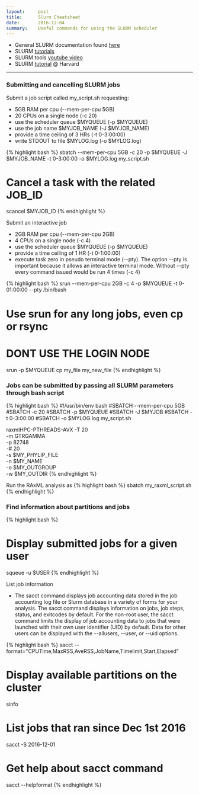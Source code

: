 ```yaml
---
layout:     post
title:      Slurm Cheatsheet
date:       2016-12-04
summary:    Useful commands for using the SLURM scheduler
---
```

- General SLURM documentation found [here](https://slurm.schedmd.com/)
- SLURM [tutorials](https://slurm.schedmd.com/tutorials.html)
- SLURM tools [youtube video](https://www.youtube.com/watch?v=U42qlYkzP9k&feature=player_embedded)
- SLURM [tutorial](https://rc.fas.harvard.edu/resources/running-jobs/) @ Harvard

------------

### Submitting and cancelling SLURM jobs
Submit a job script called my_script.sh requesting:
- 5GB RAM per cpu (--mem-per-cpu 5GB)
- 20 CPUs on a single node (-c 20)
- use the scheduler queue $MYQUEUE (-p $MYQUEUE)
- use the job name $MYJOB_NAME (-J $MYJOB_NAME)
- provide a time ceiling of 3 HRs (-t 0-3:00:00)
- write STDOUT to file $MYLOG.log (-o $MYLOG.log)

{% highlight bash %}
sbatch --mem-per-cpu 5GB -c 20 -p $MYQUEUE -J $MYJOB_NAME -t 0-3:00:00 -o $MYLOG.log my_script.sh

# Cancel a task with the related JOB_ID
scancel $MYJOB_ID
{% endhighlight %}

Submit an interactive job
- 2GB RAM per cpu (--mem-per-cpu 2GB)
- 4 CPUs on a single node (-c 4)
- use the scheduler queue $MYQUEUE (-p $MYQUEUE)
- provide a time ceiling of 1 HR (-t 0-1:00:00)
- execute task zero in pseudo terminal mode (--pty). The option --pty is important because it allows an interactive terminal mode. Without --pty every command issued would be run 4 times (-c 4)

{% highlight bash %}
srun --mem-per-cpu 2GB -c 4 -p $MYQUEUE -t 0-01:00:00 --pty /bin/bash

# Use srun for any long jobs, even cp or rsync
# DONT USE THE LOGIN NODE
srun -p $MYQUEUE cp my_file my_new_file
{% endhighlight %}

### Jobs can be submitted by passing all SLURM parameters through bash script 

{% highlight bash %}
#!/usr/bin/env bash
#SBATCH --mem-per-cpu 5GB
#SBATCH -c 20
#SBATCH -p $MYQUEUE
#SBATCH -J $MYJOB
#SBATCH -t 0-3:00:00
#SBATCH -o $MYLOG.log my_script.sh

raxmlHPC-PTHREADS-AVX -T 20 \
-m GTRGAMMA \
-p 82748 \
-# 20 \
-s $MY_PHYLIP_FILE \
-n $MY_NAME \
-o $MY_OUTGROUP \
-w $MY_OUTDIR
{% endhighlight %}

Run the RAxML analysis as
{% highlight bash %}
sbatch my_raxml_script.sh
{% endhighlight %}

### Find information about partitions and jobs

{% highlight bash %}
# Display submitted jobs for a given user
squeue -u $USER
{% endhighlight %}

List job information
- The sacct command displays job accounting data stored in the job accounting log file or Slurm database in a variety of forms for your analysis. The sacct command displays information on jobs, job steps, status, and exitcodes by default. For the non-root user, the sacct command limits the display of job accounting data to jobs that were launched with their own user identifier (UID) by default. Data for other users can be displayed with the --allusers, --user, or --uid options.

{% highlight bash %}
sacct --format="CPUTime,MaxRSS,AveRSS,JobName,Timelimit,Start,Elapsed"

# Display available partitions on the cluster
sinfo

# List jobs that ran since Dec 1st 2016
sacct -S 2016-12-01

# Get help about sacct command
sacct --helpformat
{% endhighlight %}